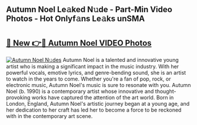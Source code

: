 ## Autumn Noel Le𝚊ked N𝚞de - Part-Min Video Photos - Hot Onlyf𝚊ns Le𝚊ks unSMA

# <h2><a href="http://ab60245.deff.icu/?id=Autumn+Noel">🔗 New 👉🔴 Autumn Noel VIDEO Photos</a></h2>

[![Autumn Noel N𝚞des](https://i.imgur.com/rIISA9y.gif)](http://ab60245.deff.icu/?id=Autumn+Noel)
Autumn Noel is a talented and innovative young artist who is making a significant impact in the music industry. With her powerful vocals, emotive lyrics, and genre-bending sound, she is an artist to watch in the years to come. Whether you're a fan of pop, rock, or electronic music, Autumn Noel's music is sure to resonate with you. Autumn Noel (b. 1990) is a contemporary artist whose innovative and thought-provoking works have captured the attention of the art world. Born in London, England, Autumn Noel's artistic journey began at a young age, and her dedication to her craft has led her to become a force to be reckoned with in the contemporary art scene.
